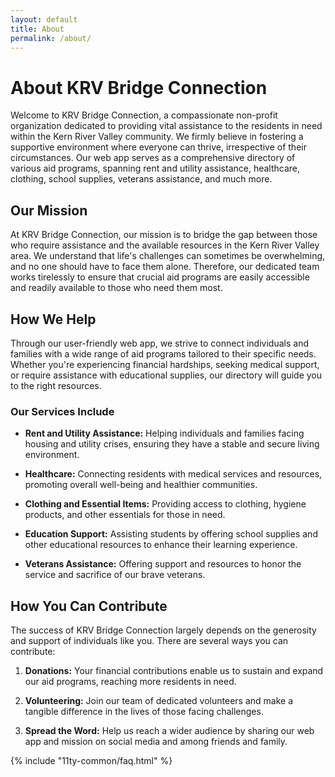 ```yaml
---
layout: default
title: About
permalink: /about/
---
```

<!-- markdownlint-disable -->
# About KRV Bridge Connection

Welcome to KRV Bridge Connection, a compassionate non-profit organization dedicated to providing vital assistance to the residents in need within the Kern River Valley community. We firmly believe in fostering a supportive environment where everyone can thrive, irrespective of their circumstances. Our web app serves as a comprehensive directory of various aid programs, spanning rent and utility assistance, healthcare, clothing, school supplies, veterans assistance, and much more.

## Our Mission

At KRV Bridge Connection, our mission is to bridge the gap between those who require assistance and the available resources in the Kern River Valley area. We understand that life's challenges can sometimes be overwhelming, and no one should have to face them alone. Therefore, our dedicated team works tirelessly to ensure that crucial aid programs are easily accessible and readily available to those who need them most.

## How We Help

Through our user-friendly web app, we strive to connect individuals and families with a wide range of aid programs tailored to their specific needs. Whether you're experiencing financial hardships, seeking medical support, or require assistance with educational supplies, our directory will guide you to the right resources.

### Our Services Include

- **Rent and Utility Assistance:** Helping individuals and families facing housing and utility crises, ensuring they have a stable and secure living environment.

- **Healthcare:** Connecting residents with medical services and resources, promoting overall well-being and healthier communities.

- **Clothing and Essential Items:** Providing access to clothing, hygiene products, and other essentials for those in need.

- **Education Support:** Assisting students by offering school supplies and other educational resources to enhance their learning experience.

- **Veterans Assistance:** Offering support and resources to honor the service and sacrifice of our brave veterans.

## How You Can Contribute

The success of KRV Bridge Connection largely depends on the generosity and support of individuals like you. There are several ways you can contribute:

1. **Donations:** Your financial contributions enable us to sustain and expand our aid programs, reaching more residents in need.

2. **Volunteering:** Join our team of dedicated volunteers and make a tangible difference in the lives of those facing challenges.

3. **Spread the Word:** Help us reach a wider audience by sharing our web app and mission on social media and among friends and family.

<section>{% include "11ty-common/faq.html" %}</section>
